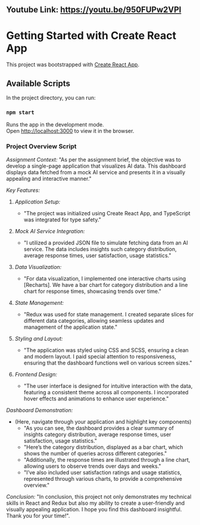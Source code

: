 ## Youtube Link: https://youtu.be/950FUPw2VPI

# Getting Started with Create React App

This project was bootstrapped with [Create React App](https://github.com/facebook/create-react-app).

## Available Scripts

In the project directory, you can run:

### `npm start`

Runs the app in the development mode.\
Open [http://localhost:3000](http://localhost:3000) to view it in the browser.

### Project Overview Script

*Assignment Context:*
"As per the assignment brief, the objective was to develop a single-page application that visualizes AI data. This dashboard displays data fetched from a mock AI service and presents it in a visually appealing and interactive manner."

*Key Features:*
1. *Application Setup:*
   - "The project was initialized using Create React App, and TypeScript was integrated for type safety."

2. *Mock AI Service Integration:*
   - "I utilized a provided JSON file to simulate fetching data from an AI service. The data includes insights such category distribution, average response times, user satisfaction, usage statistics."

3. *Data Visualization:*
   - "For data visualization, I implemented one interactive charts using [Recharts]. We have a bar chart for category distribution and a line chart for response times, showcasing trends over time."

4. *State Management:*
   - "Redux was used for state management. I created separate slices for different data categories, allowing seamless updates and management of the application state."

5. *Styling and Layout:*
   - "The application was styled using CSS and SCSS, ensuring a clean and modern layout. I paid special attention to responsiveness, ensuring that the dashboard functions well on various screen sizes."

6. *Frontend Design:*
   - "The user interface is designed for intuitive interaction with the data, featuring a consistent theme across all components. I incorporated hover effects and animations to enhance user experience."

*Dashboard Demonstration:*
- (Here, navigate through your application and highlight key components)
   - "As you can see, the dashboard provides a clear summary of insights category distribution, average response times, user satisfaction, usage statistics."
   - "Here’s the category distribution, displayed as a bar chart, which shows the number of queries across different categories."
   - "Additionally, the response times are illustrated through a line chart, allowing users to observe trends over days and weeks."
   - "I’ve also included user satisfaction ratings and usage statistics, represented through various charts, to provide a comprehensive overview."

*Conclusion:*
"In conclusion, this project not only demonstrates my technical skills in React and Redux but also my ability to create a user-friendly and visually appealing application. I hope you find this dashboard insightful. Thank you for your time!".

